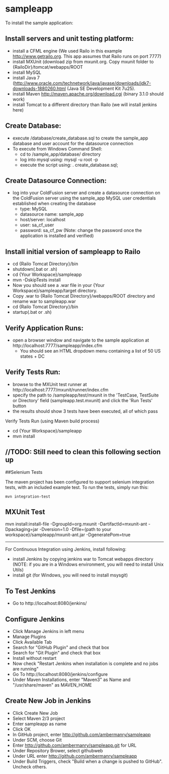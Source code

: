 sampleapp
====================

To install the sample application:

Install servers and unit testing platform:
------------------------------------------
- install a CFML engine (We used Railo in this example http://www.getrailo.org.  This app assumes that Railo runs on port 7777)
- install MXUnit (download zip from mxunit.org.  Copy mxunit folder to {RailoDir}/tomcat/webapps/ROOT
- install MySQL 
- install Java 7  (http://www.oracle.com/technetwork/java/javase/downloads/jdk7-downloads-1880260.html (Java SE Development Kit 7u25).
- install Maven http://maven.apache.org/download.cgi (binary 3.1.0 should work)
- install Tomcat to a different directory than Railo (we will install jenkins here)


Create Database:
----------------
- execute /database/create_database.sql to create the sample_app database and user account for the datasource connection
- To execute from Windows Command Shell:
	- cd to /sample_app/database/ directory
	- log into mysql using:  mysql -u root -p
	- execute the script using:  \. create_database.sql;

Create Datasource Connection:
-----------------------------
- log into your ColdFusion server and create a datasource connection on the ColdFusion server using the sample_app MySQL user credentials established when creating the database
	- type: MySQL
	- datasource name: sample_app
	- host/server: localhost
	- user: sa_cf_user
	- password:  sa_cf_pw (Note: change the password once the application is installed and verified)
	
	
Install initial version of sampleapp to Railo
------------------------
- cd {Railo Tomcat Directory}/bin
- shutdown(.bat or .sh)
- cd {Your Workspace}/sampleapp
- mvn -DskipTests install
- Now you should see a .war file in your {Your Workspace}/sampleapp/target directory. 
- Copy .war to {Railo Tomcat Directory}/webapps/ROOT directory and rename war to sampleapp.war
- cd {Railo Tomcat Directory}/bin
- startup(.bat or .sh)

Verify Application Runs:	
------------------------
- open a browser window and navigate to the sample application at http://localhost:7777/sampleapp/index.cfm
	- You should see an HTML dropdown menu containing a list of 50 US states + DC

	
Verify Tests Run:
-----------------	
- browse to the MXUnit test runner at http://localhost:7777/mxunit/runner/index.cfm
- specify the path to /sampleapp/test/mxunit in the 'TestCase, TestSuite or Directory' field (sampleapp.test.mxunit) and click the 'Run Tests' button
- the results should show 3 tests have been executed, all of which pass 

Verify Tests Run (using Maven build process)
- cd {Your Workspace}/sampleapp
- mvn install

//TODO:  Still need to clean this following section up
-----------------------------------------------------------
##Selenium Tests  

The maven project has been configured to support selenium integration tests, with an included example test.  To run the tests, simply run this:

    mvn integration-test

## MXUnit Test

mvn install:install-file -DgroupId=org.mxunit -DartifactId=mxunit-ant -Dpackaging=jar -Dversion=1.0 -Dfile={path to your workspace}/sampleapp/mxunit-ant.jar -DgeneratePom=true

---------------------
For Continuous Integration using Jenkins, install following:
- install Jenkins by copying jenkins war to Tomcat webapps directory (NOTE: if you are in a Windows environment, you will need to install Unix Utils)
- install git (for Windows, you will need to install msysgit)

To Test Jenkins
-------------------
- Go to http://localhost:8080/jenkins/

Configure Jenkins
-------------------
- Click Manage Jenkins in left menu
- Manage Plugins
- Click Available Tab
- Search for "GitHub Plugin" and check that box
- Search for "Git Plugin" and check that box
- Install without restart
- Now check "Restart Jenkins when installation is complete and no jobs are running"
- Go To http://localhost:8080/jenkins/configure
- Under Maven Installations, enter "Maven3" as Name and "/usr/share/maven" as MAVEN_HOME
 


Create New Job in Jenkins
-----------------------------
- Click Create New Job
- Select Maven 2/3 project
- Enter sampleapp as name
- Click OK
- In GitHub project, enter http://github.com/ambermanry/sampleapp
- Under SCM, choose Git
- Enter http://github.com/ambermanry/sampleapp.git for URL
- Under Repository Brower, select githubweb
- Under URL enter http://github.com/ambermanry/sampleapp
- Under Build Triggers, check "Build when a change is pushed to GitHub".  Uncheck others.

